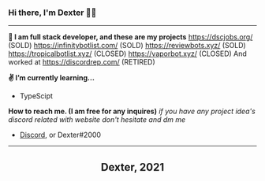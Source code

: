 ### Hi there, I'm Dexter 👋😁
---

**🚧 I am full stack developer, and these are my projects**
https://dscjobs.org/ (SOLD)
https://infinitybotlist.com/ (SOLD)
https://reviewbots.xyz/ (SOLD)
https://tropicalbotlist.xyz/ (CLOSED)
https://vaporbot.xyz/ (CLOSED)
And worked at https://discordrep.com/ (RETIRED)

**✌ I’m currently learning...**
- TypeScipt

**How to reach me. (I am free for any inquires)**
*if you have any project idea's discord related with website don't hesitate and dm me*
- [Discord](https://discord.com/users/780079091172900884), or Dexter#2000

---

<h2 align="center">Dexter, 2021</h2>

